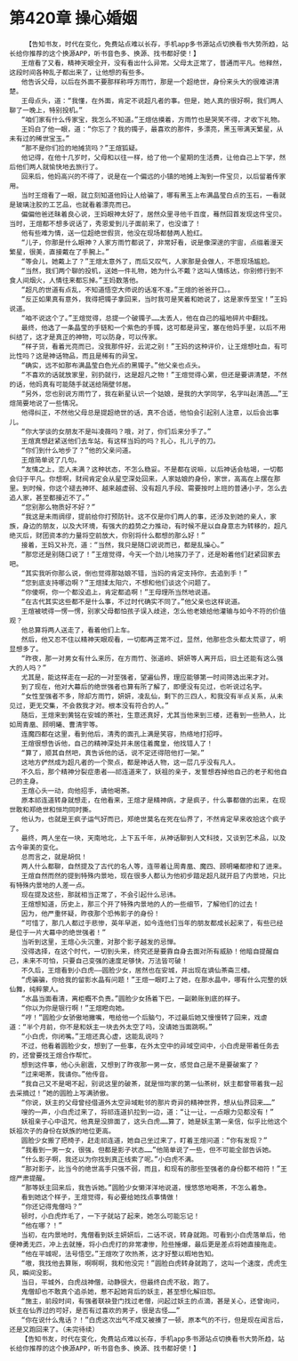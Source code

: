 # 第420章 操心婚姻
        【告知书友，时代在变化，免费站点难以长存，手机app多书源站点切换看书大势所趋，站长给你推荐的这个换源APP，听书音色多、换源、找书都好使！】
       王煊看了又看，精神天眼全开，没有看出什么异常。父母太正常了，普通而平凡。他释然，这段时间各种乱子都出来了，让他想的有些多。
       他告诉父母，以后在外面不要那样称呼方雨竹，那是一个超绝世，身份来头大的很难讲清楚。
       王母点头，道：“我懂，在外面，肯定不说超凡者的事。但是，她人真的很好啊，我们两人聊了一晚上，特别投机。”
       “咱们家有什么传家宝，我怎么不知道。”王煊估摸着，方雨竹也是哭笑不得，才收下礼物。
       王妈白了他一眼，道：“你忘了？我的镯子，最喜欢的那件，多漂亮，黑玉带满天繁星，从未有过的稀世宝玉。”
       “那不是你们捡的地摊货吗？”王煊狐疑。
       他记得，在他十几岁时，父母和以往一样，给了他一个星期的生活费，让他自己上下学，然后他们两人就愉快地去旅行了。
       回来后，他妈高兴的不得了，说是在一个偏远的小镇的地摊上淘到一件宝贝，以后留着传家用。
       当时王煊看了一眼，就立刻知道他妈让人给骗了，哪有黑玉上布满晶莹白点的玉石，一看就是玻璃注胶的工艺品，也就看着漂亮而已。
       偏偏他爸还昧着良心说，王妈眼神太好了，居然众里寻他千百度，蓦然回首发现这件宝贝。当时，王煊都不想多说话了，秀恩爱到儿子面前来了，也没谁了！
       他有些难为情，送一位超绝世假货，他没在现场都替两人脸红。
       “儿子，你那是什么眼神？人家方雨竹都说了，非常好看，说是像深邃的宇宙，点缀着漫天繁星，很美，直接戴在了手腕上。”
       “等会儿，她戴上了？”王煊太意外了，而后又叹气，人家那是会做人，不愿现场尴尬。
       “当然，我们两个聊的投机，送她一件礼物，她为什么不戴？这叫人情练达，你别修行到不食人间烟火，人情往来都忘掉。”王妈数落他。
       “超凡的世道有点乱，不知道悟空大师说的话准不准。”王煊的爸爸开口。。
       “反正如果真有意外，我得把镯子拿回来，当时我可是笑着和她说了，这是家传至宝！”王妈说道。
       “咱不说这个了。”王煊觉得，总提一个破镯子……太丢人，他在自己的福地碎片中翻找。
       最终，他选了一条晶莹的手链和一个紫色的手镯，这可都是异宝，塞在他妈手里，以后不用纠结了，这才是真正的神物，可以防身，可以传家。
       “样子货，看着光亮而已，没我那件好，云泥之别！”王妈的这种评价，让王煊想吐血，有可比性吗？这是神话物品，而且是稀有的异宝。
       “确实，远不如那布满晶莹白色光点的黑镯子。”他父亲也点头。
       “不喜欢的话就放家里，别扔就行，这是超凡之物！”王煊觉得心累，但还是要讲清楚，不然的话，他妈真有可能随手就送给隔壁邻居。
       “另外，您也别说方雨竹了，我在新星认识一个姑娘，是我的大学同学，名字叫赵清菡……”王煊简要地说了一些情况。
       他得纠正，不然他父母总是提超绝世的话，真不合适，他怕会引起别人注意，以后会出事儿。
       “你大学谈的女朋友不是叫凌薇吗？哦，对了，你们后来分手了。”
       王煊真想赶紧送他们去车站，有这样当妈的吗？扎心，扎儿子的刀。
       “你们到什么地步了？”他的父亲问道。
       王煊简单说了几句。
       “友情之上，恋人未满？这种状态，不怎么稳妥。不是都在说嘛，以后神话会枯竭，一切都会归于平凡。你想啊，财阀肯定会从星空深处回来，人家姑娘的身份，家世，高高在上摆在那里。到时候，你这个褪去神环、越来越虚弱、没有超凡手段、需要按时上班的普通小子，怎么去追人家，甚至都接近不了。”
       “您别那么物质好不好？”
       “我这是未雨绸缪，提前给你打预防针。这不仅是你们两人的事，还涉及到她的亲人，家族，身边的朋友，以及大环境，有强大的趋势之力推动，有时候不是以自身意志为转移的，超凡绝灭后，财团资本的力量将空前放大，你别将什么都想的那么好！”
       接着，王妈又补充，道：“当然，我只是随口说说而已，都是乱操心。”
       “那您还是别随口说了！”王煊觉得，今天一个劲儿地挨刀子了，还是盼着他们赶紧回家去吧。
       “其实我听你那么说，倒也觉得那姑娘不错，当妈的肯定支持你，去追到手！”
       “您到底支持哪边啊？”王煊揉太阳穴，不想和他们谈这个问题了。
       “你傻啊，你一个都没追上，肯定都追啊！”王母理所当然地说道。
       “在古代其实这些都不是什么事，不过时代确实不同了。”他父亲也这样说道。
       王煊被唬得一愣一愣，别家父母都怕孩子误入歧途，怎么他老娘给他灌输与如今不符的价值观？
       他总算将两人送走了，看着他们上车。
       然后，他又忍不住以精神天眼观看，一切都再正常不过，显然，他那些念头都太荒谬了，明显想多了。
       “昨夜，那一对男女有什么来历，在方雨竹、张道岭、妍妍等人离开后，旧土还能有这么强大的人吗？”
       尤其是，能这样走在一起的一对至强者，望遍仙界，理应能够第一时间筛选出来才对。
       到了现在，他对大幕后的绝世强者也算有所了解了，即便没有见过，也听说过名字。
       “女性至强者不多，除却方雨竹，妍妍，凌乱仙，剩下的三四人，和我没有半点关系，从未见过，更无交集，不会救我才对。根本没有符合的人。”
       随后，王煊来到黄铭在安城的茶社，生意还真好，尤其当他来到三楼，还看到一些熟人，比如周青凰、顾明曦、曹清宇等。
       连魔四都在这里，看到他后，清秀的面孔上满是笑容，热络地打招呼。
       王煊很想告诉他，自己的精神深处并未居住着魔皇，他找错人了！
       “算了，顺其自然吧，真告诉他的话，说不定还得陪他打一架。”
       这地方俨然成为超凡者的一个聚点，都是神话人物，这一层几乎没有凡人。
       不久后，那个精神分裂症患者——祁连道来了，妖祖的亲子，发誓想吞掉他自己的老子和他自己的主身。
       王煊心头一动，向他招手，请他喝茶。
       原本祁连道转身就想走，在他看来，王煊才是精神病，才是疯子，什么事都做的出来，在现世敢和郑绝世和恒均同时撕。
       他认为，也就是王疯子运气好而已，郑绝世莫名在死在仙界了，不然肯定早来收拾这个疯子了。
       最终，两人坐在一块，天南地北，上下五千年，从神话聊到人文科技，又谈到艺术品，以及古今审美的变化。
       总而言之，就是胡侃！
       两人什么都聊，自然提及了古代的名人等，连带着让周青凰、魔四、顾明曦都掺和了进来。
       王煊自然而然的提到特殊内景地，现在很多人都认为他初步踏足超凡就开启了内景地，只比有特殊内景地的人差一点。
       现在提及这些，那就相当正常了，不会引起什么忌讳。
       王煊想知道，历史上，那三个开了特殊内景地的人的一些细节，了解他们的过去！
       因为，他严重怀疑，昨夜那个恐怖影子的身份！
       “可惜了，那几人都过于悲惨，英年早逝，如今连他们当年的朋友都成长起来了，有些已经是位于一片大幕中的绝世强者！”
       当听到这里，王煊心头沉重，对那个影子越发的忌惮。
       没得选择，在这个时代，一切到头来，终究还是要靠自身去面对所有威胁！他暗自提醒自己，未来不可怕，只要自己变强的速度足够快，万法皆可破！
       不久后，王煊看到小白虎——圆脸少女，居然也在安城，并出现在谪仙茶斋三楼。
       “虎骗骗，你给我的留影水晶有问题！”王煊一眼盯上了她，在那水晶中，哪有什么完整的妖仙舞，纯粹蒙人。
       “水晶当面看清，离柜概不负责。”圆脸少女扬着下巴，一副赖账到底的样子。
       “你以为你是银行啊！”王煊瞪向她。
       “哼！”圆脸少女骄傲地撇嘴，甩给他一个后脑勺，不过最后她又慢慢转了回来，戏虐道：“半个月前，你不是和妖主一块去外太空了吗，没请她当面跳啊。”
       “小白虎，你闭嘴。”王煊还真心虚，这能乱说吗？
       不过，他看着圆脸少女，想到了一些事，在外太空中的异域空间中，小白虎是带着任务去的，还曾要找王煊合作帮忙。
       想到这件事，他心头剧震，又想到了昨夜那一男一女，感觉自己是不是要破案了？
       “过来喝茶，我请你。”他传音。
       “我自己又不是喝不起，别说这里的破茶，就是恒均家的第一仙茶树，妖主都曾带着我一起去采摘过！”她的圆脸上写满骄傲。
       “你说，妖主的父母曾经借道外太空异域毗邻的那片奇异的精神世界，想从仙界回来……”
       嗖的一声，小白虎过来了，将祁连道扒拉到一边，道：“让一让，一点眼力见都没有！”
       妖祖亲子心中诅咒，他真是没排面了，这头白虎……算了，她是妖主第一亲信，似乎比他这个妖祖次子的身份在妖族的地位更高。
       圆脸少女搬了把椅子，赶走祁连道，她自己坐过来了，盯着王煊问道：“你有发现？”
       “我看到一男一女，很强，但都是影子状态……”他简单说了一些，但不可能全部告诉她。
       “什么影子啊，我还以为你找到真正线索了呢。”小白虎不满。
       “那对影子，比当今的绝世高手只强不弱，而且，和现有的那些至强者的身份都不相符！”王煊严肃提醒。
       “那等妖主回来后，我告诉她。”圆脸少女懒洋洋地说道，慢悠悠地喝茶，不怎么着急。
       看到她这个样子，王煊觉得，有必要给她找点事情做！
       “你还记得鬼僧吗？”
       顿时，小白虎炸毛了，一下子就站了起来，她怎么可能忘记！
       “他在哪？！”
       当初，在内景地时，鬼僧看到妖主妍妍后，二话不说，转身就跑。可看到小白虎落单后，他便神勇无匹，冲上去就捶，将小白虎打的非常凄惨，险些捶爆，最后更是差点将她直接拖走。
       “他在平城呢，法号悟空。”王煊吹了吹热茶，这才好整以暇地告知。
       “嗷，我找他去算账，啊啊啊，我和他没完！”圆脸白虎转身就跑了，这叫一个速度，虎虎生风，瞬间没影。
       当日，平城外，白虎战神僧，动静很大，但最终白虎不敌，跑了。
       鬼僧却也不敢真个追杀她，惹不起她背后的妖主，甚至想化解旧怨。
       “施主，前段时间，有强者联袂登门找过老僧，问起过妖主的点滴，甚是关心，还曾询问，妖主在仙界过的可好，是否有过喜欢的男子，很是古怪……”
       “你在说什么鬼话？！”白虎这次出气不成又被揍了一顿，原本气的不行，但是现在闻言后，还是又跑回来了。（未完待续）
       【告知书友，时代在变化，免费站点难以长存，手机app多书源站点切换看书大势所趋，站长给你推荐的这个换源APP，听书音色多、换源、找书都好使！】